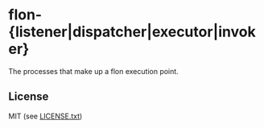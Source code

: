 
# flon-{listener|dispatcher|executor|invoker}

The processes that make up a flon execution point.

## License

MIT (see [LICENSE.txt](LICENSE.txt))

